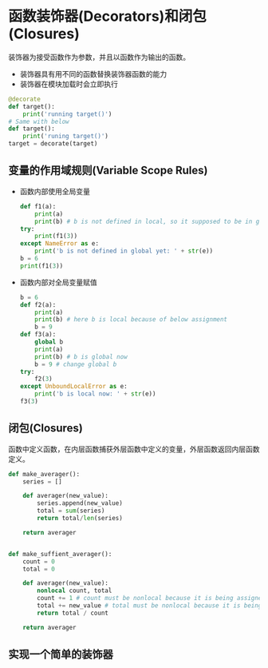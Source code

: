 # 函数装饰器(Decorators)和闭包(Closures)

装饰器为接受函数作为参数，并且以函数作为输出的函数。

- 装饰器具有用不同的函数替换装饰器函数的能力
- 装饰器在模块加载时会立即执行

```python
@decorate
def target():
    print('running target()')
# Same with below
def target():
    print('runing target()')
target = decorate(target)
```

## 变量的作用域规则(Variable Scope Rules)


- 函数内部使用全局变量
    ```python
    def f1(a):
        print(a)
        print(b) # b is not defined in local, so it supposed to be in global
    try:
        print(f1(3))
    except NameError as e:
        print('b is not defined in global yet: ' + str(e))
    b = 6
    print(f1(3))
    ```
- 函数内部对全局变量赋值
    ```python
    b = 6
    def f2(a):
        print(a)
        print(b) # here b is local because of below assignment
        b = 9
    def f3(a):
        global b
        print(a)
        print(b) # b is global now
        b = 9 # change global b
    try:
        f2(3)
    except UnboundLocalError as e:
        print('b is local now: ' + str(e))
    f3(3)
    ```

## 闭包(Closures)

函数中定义函数，在内层函数捕获外层函数中定义的变量，外层函数返回内层函数定义。

```python
def make_averager():
    series = []

    def averager(new_value):
        series.append(new_value)
        total = sum(series)
        return total/len(series)

    return averager


def make_suffient_averager():
    count = 0
    total = 0

    def averager(new_value):
        nonlocal count, total
        count += 1 # count must be nonlocal because it is being assigned value
        total += new_value # total must be nonlocal because it is being assigned value
        return total / count

    return averager
```

## 实现一个简单的装饰器